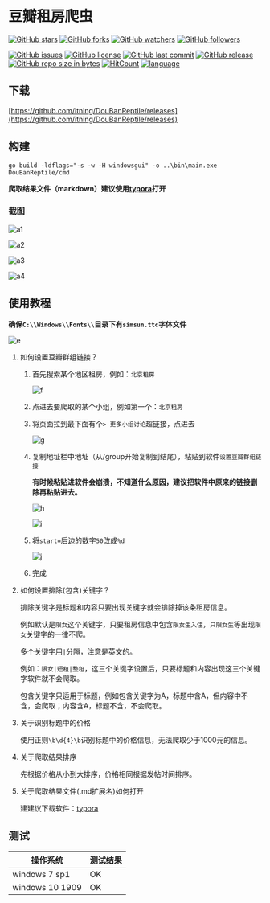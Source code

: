 # 豆瓣租房爬虫

[![GitHub stars](https://img.shields.io/github/stars/itning/DouBanReptile.svg?style=social&label=Stars)](https://github.com/itning/DouBanReptile/stargazers)
[![GitHub forks](https://img.shields.io/github/forks/itning/DouBanReptile.svg?style=social&label=Fork)](https://github.com/itning/DouBanReptile/network/members)
[![GitHub watchers](https://img.shields.io/github/watchers/itning/DouBanReptile.svg?style=social&label=Watch)](https://github.com/itning/DouBanReptile/watchers)
[![GitHub followers](https://img.shields.io/github/followers/itning.svg?style=social&label=Follow)](https://github.com/itning?tab=followers)

[![GitHub issues](https://img.shields.io/github/issues/itning/DouBanReptile.svg)](https://github.com/itning/DouBanReptile/issues)
[![GitHub license](https://img.shields.io/github/license/itning/DouBanReptile.svg)](https://github.com/itning/DouBanReptile/blob/master/LICENSE)
[![GitHub last commit](https://img.shields.io/github/last-commit/itning/DouBanReptile.svg)](https://github.com/itning/DouBanReptile/commits)
[![GitHub release](https://img.shields.io/github/release/itning/DouBanReptile.svg)](https://github.com/itning/DouBanReptile/releases)
[![GitHub repo size in bytes](https://img.shields.io/github/repo-size/itning/DouBanReptile.svg)](https://github.com/itning/DouBanReptile)
[![HitCount](http://hits.dwyl.io/itning/DouBanReptile.svg)](http://hits.dwyl.io/itning/DouBanReptile)
[![language](https://img.shields.io/badge/language-GO-green.svg)](https://github.com/itning/DouBanReptile)

## 下载

[https://github.com/itning/DouBanReptile/releases](https://github.com/itning/DouBanReptile/releases)

## 构建

```shell
go build -ldflags="-s -w -H windowsgui" -o ..\bin\main.exe DouBanReptile/cmd
```

**爬取结果文件（markdown）建议使用[typora](https://typora.io/)打开**

### 截图

![a1](https://raw.githubusercontent.com/itning/DouBanReptile/master/pic/a1.png)

![a2](https://raw.githubusercontent.com/itning/DouBanReptile/master/pic/a2.png)

![a3](https://raw.githubusercontent.com/itning/DouBanReptile/master/pic/a3png)

![a4](https://raw.githubusercontent.com/itning/DouBanReptile/master/pic/a4.png)

## 使用教程

**确保`C:\\Windows\\Fonts\\`目录下有`simsun.ttc`字体文件**

![e](https://raw.githubusercontent.com/itning/DouBanReptile/master/pic/e.png)

1. 如何设置豆瓣群组链接？

   1. 首先搜索某个地区租房，例如：`北京租房`

      ![f](https://raw.githubusercontent.com/itning/DouBanReptile/master/pic/f.png)

   2. 点进去要爬取的某个小组，例如第一个：`北京租房`

   3. 将页面拉到最下面有个`> 更多小组讨论`超链接，点进去

      ![g](https://raw.githubusercontent.com/itning/DouBanReptile/master/pic/g.png)

   4. 复制地址栏中地址（从/group开始复制到结尾），粘贴到软件`设置豆瓣群组链接`

      **有时候粘贴进软件会崩溃，不知道什么原因，建议把软件中原来的链接删除再粘贴进去。**

      ![h](https://raw.githubusercontent.com/itning/DouBanReptile/master/pic/h.png)

      ![i](https://raw.githubusercontent.com/itning/DouBanReptile/master/pic/i.png)

   5. 将`start=`后边的数字`50`改成`%d`

      ![j](https://raw.githubusercontent.com/itning/DouBanReptile/master/pic/j.png)

   6. 完成

2. 如何设置排除(包含)关键字？

   排除关键字是标题和内容只要出现关键字就会排除掉该条租房信息。

   例如默认是`限女`这个关键字，只要租房信息中包含`限女生入住`，`只限女生`等出现`限女`关键字的一律不爬。

   多个关键字用`|`分隔，注意是英文的。

   例如：`限女|短租|整租`，这三个关键字设置后，只要标题和内容出现这三个关键字软件就不会爬取。
   
   包含关键字只适用于标题，例如包含关键字为A，标题中含A，但内容中不含，会爬取；内容含A，标题不含，不会爬取。

3. 关于识别标题中的价格

   使用正则`\b\d{4}\b`识别标题中的价格信息，无法爬取少于1000元的信息。

4. 关于爬取结果排序

   先根据价格从小到大排序，价格相同根据发帖时间排序。

5. 关于爬取结果文件(.md扩展名)如何打开

   建建议下载软件：[typora](https://typora.io/)

## 测试

| 操作系统        | 测试结果 |
| --------------- | -------- |
| windows 7 sp1   | OK       |
| windows 10 1909 | OK       |